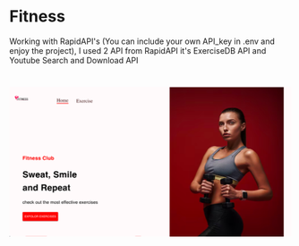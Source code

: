 # Fitness
Working with RapidAPI's (You can include your own API_key in .env and enjoy the project),
I used 2 API from RapidAPI it's ExerciseDB API and Youtube Search and Download API
# ![Alt text](image.png)